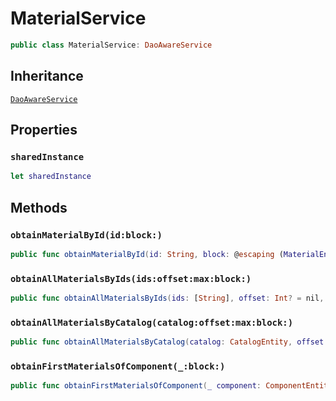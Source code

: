 # MaterialService

``` swift
public class MaterialService: DaoAwareService
```

## Inheritance

[`DaoAwareService`](api-reference/DaoAwareService)

## Properties

### `sharedInstance`

``` swift
let sharedInstance
```

## Methods

### `obtainMaterialById(id:block:)`

``` swift
public func obtainMaterialById(id: String, block: @escaping (MaterialEntity?, Error?) -> Void)
```

### `obtainAllMaterialsByIds(ids:offset:max:block:)`

``` swift
public func obtainAllMaterialsByIds(ids: [String], offset: Int? = nil, max: Int? = nil, block: @escaping ([MaterialEntity], Error?) -> Void)
```

### `obtainAllMaterialsByCatalog(catalog:offset:max:block:)`

``` swift
public func obtainAllMaterialsByCatalog(catalog: CatalogEntity, offset: Int? = nil, max: Int? = nil, block: @escaping ([MaterialEntity], Error?) -> Void)
```

### `obtainFirstMaterialsOfComponent(_:block:)`

``` swift
public func obtainFirstMaterialsOfComponent(_ component: ComponentEntity, block: @escaping ([(material: SCNMaterial, nodeNamesOrNodeIds: [NodeNameOrNodeId])], Error?) -> Void)
```
